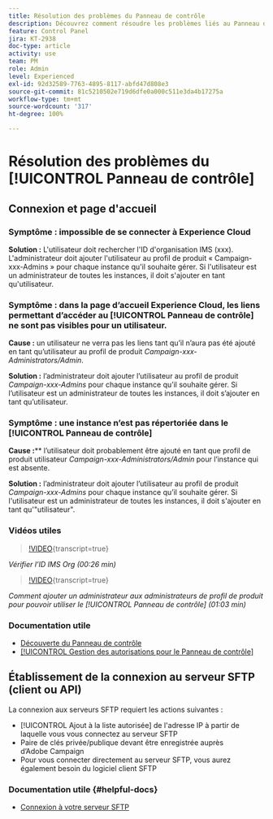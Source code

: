 ```yaml
---
title: Résolution des problèmes du Panneau de contrôle
description: Découvrez comment résoudre les problèmes liés au Panneau de contrôle.
feature: Control Panel
jira: KT-2938
doc-type: article
activity: use
team: PM
role: Admin
level: Experienced
exl-id: 92d32589-7763-4895-8117-abfd47d808e3
source-git-commit: 81c5210502e719d6dfe0a000c511e3da4b17275a
workflow-type: tm+mt
source-wordcount: '317'
ht-degree: 100%

---
```


# Résolution des problèmes du [!UICONTROL Panneau de contrôle]

## Connexion et page d&#39;accueil

### Symptôme : impossible de se connecter à Experience Cloud

**Solution :**
L&#39;utilisateur doit rechercher l&#39;ID d&#39;organisation IMS (xxx). L&#39;administrateur doit ajouter l&#39;utilisateur au profil de produit « Campaign-xxx-Admins » pour chaque instance qu&#39;il souhaite gérer. Si l&#39;utilisateur est un administrateur de toutes les instances, il doit s&#39;ajouter en tant qu&#39;utilisateur.

### Symptôme : dans la page d’accueil Experience Cloud, les liens permettant d’accéder au [!UICONTROL Panneau de contrôle] ne sont pas visibles pour un utilisateur.

**Cause :**
un utilisateur ne verra pas les liens tant qu’il n’aura pas été ajouté en tant qu’utilisateur au profil de produit _Campaign-xxx-Administrators/Admin_.

**Solution :**
l’administrateur doit ajouter l’utilisateur au profil de produit _Campaign-xxx-Admins_ pour chaque instance qu’il souhaite gérer. Si l’utilisateur est un administrateur de toutes les instances, il doit s’ajouter en tant qu’utilisateur.

### Symptôme : une instance n’est pas répertoriée dans le [!UICONTROL Panneau de contrôle]

**Cause :****
l’utilisateur doit probablement être ajouté en tant que profil de produit utilisateur _Campaign-xxx-Administrators/Admin_ pour l’instance qui est absente.

**Solution :**
l’administrateur doit ajouter l’utilisateur au profil de produit _Campaign-xxx-Admins_ pour chaque instance qu’il souhaite gérer. Si l&#39;utilisateur est un administrateur de toutes les instances, il doit s&#39;ajouter en tant qu&#39;&quot;utilisateur&quot;.

### Vidéos utiles

>[!VIDEO](https://video.tv.adobe.com/v/27183?learn=on){transcript=true}

*Vérifier l’ID IMS Org (00:26 min)*

>[!VIDEO](https://video.tv.adobe.com/v/27147?learn=on){transcript=true}

*Comment ajouter un administrateur aux administrateurs de profil de produit pour pouvoir utiliser le [!UICONTROL Panneau de contrôle] (01:03 min)*

### Documentation utile

* [Découverte du Panneau de contrôle](https://experienceleague.adobe.com/docs/control-panel/using/control-panel-home.html?lang=fr)
* [[!UICONTROL Gestion des autorisations pour le Panneau de contrôle]](https://experienceleague.adobe.com/docs/control-panel/using/control-panel-home.html?lang=fr)

## Établissement de la connexion au serveur SFTP (client ou API)

La connexion aux serveurs SFTP requiert les actions suivantes :

* [!UICONTROL Ajout à la liste autorisée] de l&#39;adresse IP à partir de laquelle vous vous connectez au serveur SFTP
* Paire de clés privée/publique devant être enregistrée auprès d’Adobe Campaign
* Pour vous connecter directement au serveur SFTP, vous aurez également besoin du logiciel client SFTP

### Documentation utile {#helpful-docs}

* [Connexion à votre serveur SFTP](https://experienceleague.adobe.com/docs/control-panel/using/control-panel-home.html?lang=fr)
